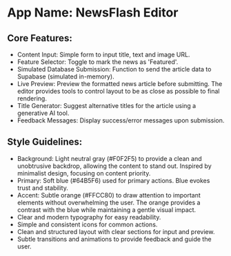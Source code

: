 # **App Name**: NewsFlash Editor

## Core Features:

- Content Input: Simple form to input title, text and image URL.
- Feature Selector: Toggle to mark the news as 'Featured'.
- Simulated Database Submission: Function to send the article data to Supabase (simulated in-memory).
- Live Preview: Preview the formatted news article before submitting. The editor provides tools to control layout to be as close as possible to final rendering.
- Title Generator: Suggest alternative titles for the article using a generative AI tool.
- Feedback Messages: Display success/error messages upon submission.

## Style Guidelines:

- Background: Light neutral gray (#F0F2F5) to provide a clean and unobtrusive backdrop, allowing the content to stand out. Inspired by minimalist design, focusing on content priority.
- Primary: Soft blue (#64B5F6) used for primary actions. Blue evokes trust and stability.
- Accent: Subtle orange (#FFCC80) to draw attention to important elements without overwhelming the user. The orange provides a contrast with the blue while maintaining a gentle visual impact.
- Clear and modern typography for easy readability.
- Simple and consistent icons for common actions.
- Clean and structured layout with clear sections for input and preview.
- Subtle transitions and animations to provide feedback and guide the user.